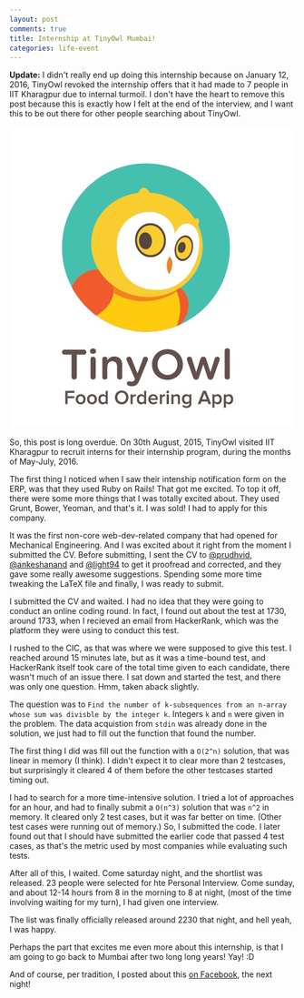 ```yaml
---
layout: post
comments: true
title: Internship at TinyOwl Mumbai!
categories: life-event
---
```


**Update:** I didn't really end up doing this internship because on January 12, 2016, TinyOwl revoked
the internship offers that it had made to 7 people in IIT Kharagpur due to internal turmoil. I don't have
the heart to remove this post because this is exactly how I felt at the end of the interview, and I want
this to be out there for other people searching about TinyOwl.

[![tinyowl-logo](/public/img/tinyowl.jpg)](http://tinyowl.com/)

So, this post is long overdue. On 30th August, 2015, TinyOwl visited IIT Kharagpur to recruit interns for their internship program, during the months of May-July, 2016.

The first thing I noticed when I saw their intenship notification form on the ERP, was that they used Ruby on Rails! That got me excited. To top it off, there were some more things that I was totally excited about. They used Grunt, Bower, Yeoman, and that's it. I was sold! I had to apply for this company.

It was the first non-core web-dev-related company that had opened for Mechanical Engineering. And I was excited about it right from the moment I submitted the CV. Before submitting, I sent the CV to [@prudhvid](http://github.com/prudhvid), [@ankeshanand](http://github.com/ankeshanand) and [@light94](http://github.com/light94) to get it proofread and corrected, and they gave some really awesome suggestions. Spending some more time tweaking the LaTeX file and finally, I was ready to submit.

I submitted the CV and waited. I had no idea that they were going to conduct an online coding round. In fact, I found out about the test at 1730, around 1733, when I recieved an email from HackerRank, which was the platform they were using to conduct this test.

I rushed to the CIC, as that was where we were supposed to give this test. I reached around 15 minutes late, but as it was a time-bound test, and HackerRank itself took care of the total time given to each candidate, there wasn't much of an issue there. I sat down and started the test, and there was only one question. Hmm, taken aback slightly.

The question was to `Find the number of k-subsequences from an n-array whose sum was divisble by the integer k`. Integers `k` and `n` were given in the problem. The data acquistion from `stdin` was already done in the solution, we just had to fill out the function that found the number.

The first thing I did was fill out the function with a `O(2^n)` solution, that was linear in memory (I think). I didn't expect it to clear more than 2 testcases, but surprisingly it cleared 4 of them before the other testcases started timing out.

I had to search for a more time-intensive solution. I tried a lot of approaches for an hour, and had to finally submit a `O(n^3)` solution that was `n^2` in memory. It cleared only 2 test cases, but it was far better on time. (Other test cases were running out of memory.) So, I submitted the code. I later found out that I should have submitted the earlier code that passed 4 test cases, as that's the metric used by most companies while evaluating such tests.

After all of this, I waited. Come saturday night, and the shortlist was released. 23 people were selected for hte Personal Interview. Come sunday, and about 12-14 hours from 8 in the morning to 8 at night, (most of the time involving waiting for my turn), I had given one interview.

The list was finally officially released around 2230 that night, and hell yeah, I was happy.

Perhaps the part that excites me even more about this internship, is that I am going to go back to Mumbai after two long long years! Yay! :D

And of course, per tradition, I posted about this [on Facebook](https://www.facebook.com/kannan.siddharth/posts/928403613901748), the next night!
